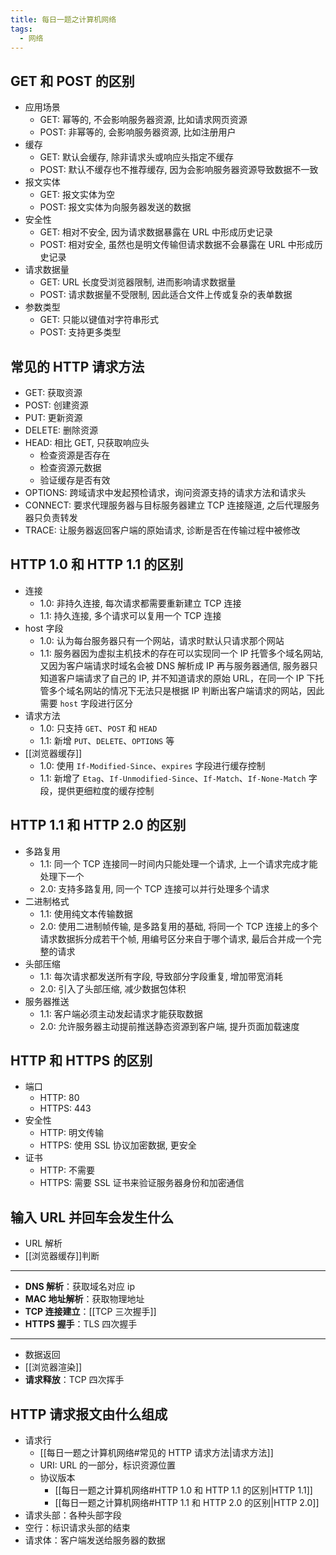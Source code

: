```yaml
---
title: 每日一题之计算机网络
tags:
  - 网络
---
```

## GET 和 POST 的区别

- 应用场景
	- GET: 幂等的, 不会影响服务器资源, 比如请求网页资源
	- POST: 非幂等的, 会影响服务器资源, 比如注册用户
- 缓存
	- GET: 默认会缓存, 除非请求头或响应头指定不缓存
	- POST: 默认不缓存也不推荐缓存, 因为会影响服务器资源导致数据不一致
- 报文实体
	- GET: 报文实体为空
	- POST: 报文实体为向服务器发送的数据
- 安全性
	- GET: 相对不安全, 因为请求数据暴露在 URL 中形成历史记录
	- POST: 相对安全, 虽然也是明文传输但请求数据不会暴露在 URL 中形成历史记录
- 请求数据量
	- GET: URL 长度受浏览器限制, 进而影响请求数据量
	- POST: 请求数据量不受限制, 因此适合文件上传或复杂的表单数据
- 参数类型
	- GET: 只能以键值对字符串形式
	- POST: 支持更多类型

## 常见的 HTTP 请求方法

- GET: 获取资源
- POST: 创建资源
- PUT: 更新资源
- DELETE: 删除资源
- HEAD: 相比 GET, 只获取响应头
	- 检查资源是否存在
	- 检查资源元数据
	- 验证缓存是否有效
- OPTIONS: 跨域请求中发起预检请求，询问资源支持的请求方法和请求头
- CONNECT: 要求代理服务器与目标服务器建立 TCP 连接隧道, 之后代理服务器只负责转发
- TRACE: 让服务器返回客户端的原始请求, 诊断是否在传输过程中被修改

## HTTP 1.0 和 HTTP 1.1 的区别

- 连接
	- 1.0: 非持久连接, 每次请求都需要重新建立 TCP 连接
	- 1.1: 持久连接, 多个请求可以复用一个 TCP 连接
- host 字段
	- 1.0: 认为每台服务器只有一个网站，请求时默认只请求那个网站
	- 1.1: 服务器因为虚拟主机技术的存在可以实现同一个 IP 托管多个域名网站, 又因为客户端请求时域名会被 DNS 解析成 IP 再与服务器通信, 服务器只知道客户端请求了自己的 IP, 并不知道请求的原始 URL，在同一个 IP 下托管多个域名网站的情况下无法只是根据 IP 判断出客户端请求的网站，因此需要 `host` 字段进行区分
- 请求方法
	- 1.0: 只支持 `GET`、`POST` 和 `HEAD`
	- 1.1: 新增 `PUT`、`DELETE`、`OPTIONS` 等
- [[浏览器缓存]]
	- 1.0: 使用 `If-Modified-Since`、`expires` 字段进行缓存控制
	- 1.1: 新增了 `Etag`、`If-Unmodified-Since`、`If-Match`、`If-None-Match` 字段，提供更细粒度的缓存控制

## HTTP 1.1 和 HTTP 2.0 的区别

- 多路复用
	- 1.1: 同一个 TCP 连接同一时间内只能处理一个请求, 上一个请求完成才能处理下一个
	- 2.0: 支持多路复用, 同一个 TCP 连接可以并行处理多个请求
- 二进制格式
	- 1.1: 使用纯文本传输数据
	- 2.0: 使用二进制帧传输, 是多路复用的基础, 将同一个 TCP 连接上的多个请求数据拆分成若干个帧, 用编号区分来自于哪个请求, 最后合并成一个完整的请求
- 头部压缩
	- 1.1: 每次请求都发送所有字段, 导致部分字段重复, 增加带宽消耗
	- 2.0: 引入了头部压缩, 减少数据包体积
- 服务器推送
	- 1.1: 客户端必须主动发起请求才能获取数据
	- 2.0: 允许服务器主动提前推送静态资源到客户端, 提升页面加载速度

## HTTP 和 HTTPS 的区别

- 端口
	- HTTP: 80
	- HTTPS: 443
- 安全性
	- HTTP: 明文传输
	- HTTPS: 使用 SSL 协议加密数据, 更安全
- 证书
	- HTTP: 不需要
	- HTTPS: 需要 SSL 证书来验证服务器身份和加密通信

## 输入 URL 并回车会发生什么

- URL 解析
- [[浏览器缓存]]判断
---
- **DNS 解析**：获取域名对应 ip
- **MAC 地址解析**：获取物理地址
- **TCP 连接建立**：[[TCP 三次握手]]
- **HTTPS 握手**：TLS 四次握手
---
- 数据返回
- [[浏览器渲染]]
- **请求释放**：TCP 四次挥手

## HTTP 请求报文由什么组成

- 请求行
	- [[每日一题之计算机网络#常见的 HTTP 请求方法|请求方法]]
	- URI: URL 的一部分，标识资源位置
	- 协议版本
		- [[每日一题之计算机网络#HTTP 1.0 和 HTTP 1.1 的区别|HTTP 1.1]]
		- [[每日一题之计算机网络#HTTP 1.1 和 HTTP 2.0 的区别|HTTP 2.0]]
- 请求头部：各种头部字段
- 空行：标识请求头部的结束
- 请求体：客户端发送给服务器的数据

